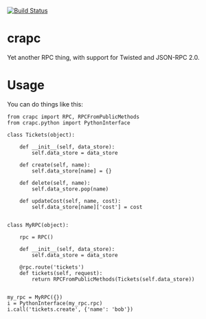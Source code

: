[![Build Status](https://secure.travis-ci.org/iffy/crapc.png?branch=master)](http://travis-ci.org/iffy/crapc)

crapc
=====

Yet another RPC thing, with support for Twisted and JSON-RPC 2.0.


Usage
=====

You can do things like this:


    from crapc import RPC, RPCFromPublicMethods
    from crapc.python import PythonInterface

    class Tickets(object):

        def __init__(self, data_store):
            self.data_store = data_store

        def create(self, name):
            self.data_store[name] = {}

        def delete(self, name):
            self.data_store.pop(name)

        def updateCost(self, name, cost):
            self.data_store[name]['cost'] = cost


    class MyRPC(object):

        rpc = RPC()

        def __init__(self, data_store):
            self.data_store = data_store

        @rpc.route('tickets')
        def tickets(self, request):
            return RPCFromPublicMethods(Tickets(self.data_store))

    
    my_rpc = MyRPC({})
    i = PythonInterface(my_rpc.rpc)
    i.call('tickets.create', {'name': 'bob'})